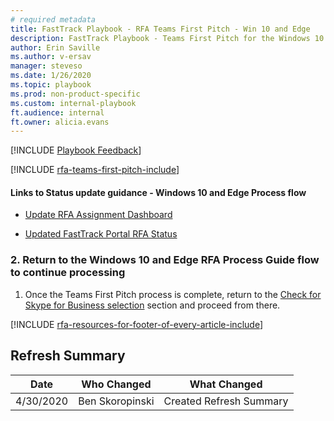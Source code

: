 ```yaml
---
# required metadata
title: FastTrack Playbook - RFA Teams First Pitch - Win 10 and Edge
description: FastTrack Playbook - Teams First Pitch for the Windows 10 and Edge RFA Process flow
author: Erin Saville
ms.author: v-ersav
manager: steveso
ms.date: 1/26/2020
ms.topic: playbook  
ms.prod: non-product-specific  
ms.custom: internal-playbook  
ft.audience: internal
ft.owner: alicia.evans
---
```

[!INCLUDE [Playbook Feedback](./includes/questions-feedback.md)]  

[!INCLUDE [rfa-teams-first-pitch-include](includes/rfa-teams-first-pitch-include.md)]

#### Links to Status update guidance - Windows 10 and Edge Process flow

- [Update RFA Assignment Dashboard](rfa-windows-10-and-edge-process-guide.md#iv-update-rfa-assignment-dashboard)

- [Updated FastTrack Portal RFA Status](rfa-windows-10-and-edge-process-guide.md#v-update-fasttrack-portal-rfa-status)

### 2. Return to the Windows 10 and Edge RFA Process Guide flow to continue processing

1. Once the Teams First Pitch process is complete, return to the [Check for Skype for Business selection](rfa-windows-10-and-edge-process-guide.md#1-check-for-skype-for-business-selection) section and proceed from there.

[!INCLUDE [rfa-resources-for-footer-of-every-article-include](includes/rfa-resources-for-footer-of-every-article-include.md)]

## Refresh Summary

| Date       | Who Changed       | What Changed                                                                              |
| ---------- | ----------------- | ----------------------------------------------------------------------------------------- |
| 4/30/2020  | Ben Skoropinski   | Created Refresh Summary                                                                   |
